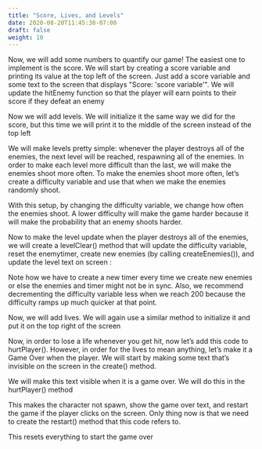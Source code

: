 ```yaml
---
title: "Score, Lives, and Levels"
date: 2020-08-20T11:45:38-07:00
draft: false
weight: 10
---
```


Now, we will add some numbers to quantify our game! The easiest one to implement is the score. We will start by creating a score variable and printing its value at the top left of the screen. Just add a score variable and some text to the screen that displays "Score: 'score variable'". We will update the hitEnemy function so that the player will earn points to their score if they defeat an enemy

Now we will add levels. We will initialize it the same way we did for the score, but this time we will print it to the middle of the screen instead of the top left

We will make levels pretty simple: whenever the player destroys all of the enemies, the next level will be reached, respawning all of the enemies. In order to make each level more difficult than the last, we will make the enemies shoot more often. To make the enemies shoot more often, let’s create a difficulty variable and use that when we make the enemies randomly shoot.

With this setup, by changing the difficulty variable, we change how often the enemies shoot. A lower difficulty will make the game harder because it will make the probability that an enemy shoots harder.

Now to make the level update when the player destroys all of the enemies, we will create a levelClear() method that will update the difficulty variable, reset the enemytimer, create new enemies (by calling createEnemies()), and update the level text on screen :

Note how we have to create a new timer every time we create new enemies or else the enemies and timer might not be in sync. Also, we recommend decrementing the difficulty variable less when we reach 200 because the difficulty ramps up much quicker at that point.

Now, we will add lives. We will again use a similar method to initialize it and put it on the top right of the screen

Now, in order to lose a life whenever you get hit, now let’s add this code to hurtPlayer(). However, in order for the lives to mean anything, let’s make it a Game Over when the player. We will start by making some text that’s invisible on the screen in the create() method.

We will make this text visible when it is a game over. We will do this in the hurtPlayer() method

This makes the character not spawn, show the game over text, and restart the game if the player clicks on the screen. Only thing now is that we need to create the restart() method that this code refers to.

This resets everything to start the game over
